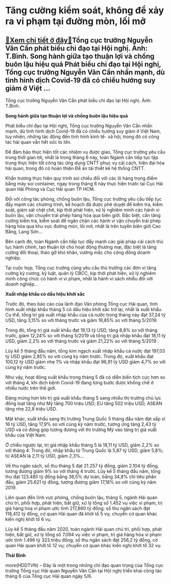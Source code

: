 Tăng cường kiểm soát, không để xảy ra vi phạm tại đường mòn, lối mở
===================================================================

[:gift:Xem chi tiết ở đây:gift:](https://hddtvn.com/tang-cuong-kiem-soat-khong-de-xay-ra-vi-pham-tai-duong-mon-loi-mo/)Tổng cục trưởng Nguyễn Văn Cẩn phát biểu chỉ đạo tại Hội nghị. Ảnh: T.Bình. Song hành giữa tạo thuận lợi và chống buôn lậu hiệu quả Phát biểu chỉ đạo tại Hội nghị, Tổng cục trưởng Nguyễn Văn Cẩn nhấn mạnh, dù tình hình dịch Covid-19 đã có chiều hướng suy giảm ở Việt …
----------------------------------------------------------------------------------------------------------------------------------------------------------------------------------------------------------------------------------------------------------------------------








Tổng cục trưởng Nguyễn Văn Cẩn phát biểu chỉ đạo tại Hội nghị. Ảnh: T.Bình.



**Song hành giữa tạo thuận lợi và chống buôn lậu hiệu quả**


Phát biểu chỉ đạo tại Hội nghị, Tổng cục trưởng Nguyễn Văn Cẩn nhấn mạnh, dù tình hình dịch Covid-19 đã có chiều hướng suy giảm ở Việt Nam, tuy nhiên, những tác động đến tình hình kinh tế- xã hội, trong đó có công tác hải quan vẫn hết sức to lớn.


Để đảm bảo thực hiện tốt các nhiệm vụ được giao, Tổng cục trưởng yêu cầu trong thời gian tới, nhất là trong tháng 6 này, toàn Ngành cần tiếp tục tập trung thực hiện tốt công tác ứng dụng CNTT phục vụ cải cách, hiện đại hóa hải quan, trong đó có hoàn thiện Đề án tái thiết kế hệ thống CNTT.


Khẩn trương thực hiện quy trình soi chiếu đối với các lô hàng trọng điểm bằng máy soi container, ngay trong tháng 6 này thực hiện trước tại Cục Hải quan Hải Phòng và Cục Hải quan TP HCM.


Đối với công tác phòng, chống buôn lậu, Tổng cục trưởng yêu cầu tiếp tục đẩy mạnh các chương trình, kế hoạch đã được phê duyệt để kiểm tra, kiểm soát, giám sát chặt chẽ, kịp thời phát hiện, xử lý nghiêm minh các hành vi buôn lậu, vận chuyển trái phép hàng hóa qua biên giới. Đặc biệt, cần tăng cường kiểm tra, kiểm soát để ngăn chặn các hành vi vận chuyển trái phép hàng hóa qua khu vực đường mòn, lối mở, nhất là trên tuyến biên giới Cao Bằng, Lạng Sơn…


Bên cạnh đó, toàn Ngành cần tiếp tục đẩy mạnh các giải pháp cải cách thủ tục hành chính, tạo thuận lợi cho hoạt động thương mại, đặc biệt là tăng cường đối thoại, tháo gỡ khó khăn, vướng mắc cho cộng đồng doanh nghiệp.


Tại cuộc họp, Tổng cục trưởng cũng yêu cầu thủ trưởng các đơn vị tăng cường kỷ cương, kỷ luật, quản lý CBCC, kịp thời phát hiện, xử lý nghiêm minh công chức có hành vi vi phạm, nhất là hành vi sách nhiễu đối với doanh nghiệp…


**Xuất nhập khẩu có dấu hiệu khởi sắc**


Trước đó, theo báo cáo của lãnh đạo Văn phòng Tổng cục Hải quan, tình hình xuất nhập khẩu tháng 5 có dấu hiệu khởi sắc trở lại, nhất là xuất khẩu. Cụ thể, tổng trị giá xuất nhập khẩu của cả nước trong tháng này đạt 37,24 tỷ USD, tăng 3,15% so với tháng trước và giảm 16,85% so với tháng 5/2019.


Trong đó, tổng trị giá xuất khẩu đạt 19,13 tỷ USD, tăng 8,8% so với tháng trước, giảm 12,24% so với tháng 5/2019 và tổng trị giá nhập khẩu đạt 18,11 tỷ USD, giảm 2,2% so với tháng trước và giảm 21,22% so với tháng 5/2019 .


Lũy kế 5 tháng đầu năm, tổng kim ngạch xuất nhập khẩu cả nước đạt 197,03 tỷ USD giảm 2,85% so với cùng kỳ năm trước. Trong đó, xuất khẩu đạt 100,12 tỷ USD giảm nhẹ 1% và nhập khẩu đạt 96,91 tỷ USD giảm 4,7% so với cùng kỳ năm trước.


Như vậy, hoạt động xuất khẩu trong tháng 5 đã có diễn biến tích cực hơn so với tháng 4, khi dịch bệnh Covid-19 đang từng bước được khống chế ở nhiều nước trên thế giới.


Đáng mừng hơn khi trị giá xuất khẩu tháng 5 sang nhiều thị trường chủ lực đồng loạt tăng như Mỹ tăng 700 triệu USD; EU tăng 502 triệu USD; ASEAN tăng nhẹ 22,8 triệu USD.


Mặt khác, xuất khẩu sang thị trường Trung Quốc 5 tháng đầu năm đạt xấp xỉ 16 tỷ USD, tăng 17,9% so với cùng kỳ năm trước, tương ứng tăng 2,43 tỷ USD và có đóng góp tương đương với thị trường Mỹ vào tăng trị giá xuất khẩu của Việt Nam.


Ở chiều ngược lại, trị giá nhập khẩu tháng 5 là 18,11 tỷ USD, giảm 2,2% so với tháng 4. Trong đó, nhập khẩu từ Trung Quốc là 5,87 tỷ USD, giảm 5,8%; từ ASEAN là 2,11 tỷ USD, giảm 2,3%…


Về thu ngân sách, số thu tháng 5 đạt 21.257 tỷ đồng, giảm 2.104 tỷ đồng, tương đương giảm 9% so với tháng 4 trước. Lũy kế 5 tháng đầu năm, tổng thu đạt 123.485 tỷ đồng bằng 36,5% dự toán, bằng 34,8% chỉ tiêu phấn đấu, giảm 25.621 tỷ đồng, tương đương giảm 17,18% so với cùng kỳ năm 2019.


Liên quan đến lĩnh vực phòng, chống buôn lậu, tháng 5, ngành Hải quan chủ trì, phối hợp, phát hiện, bắt giữ, xử lý tổng số 1.452 vụ việc vi phạm, trị giá hàng hóa vi phạm ước tính 217,860 tỷ đồng; số thu ngân sách đạt 118,412 tỷ đồng, cơ quan Hải quan đã khởi tố 5 vụ; chuyển cơ quan khác kiến nghị khởi tố 6 vụ.


Lũy kế 5 tháng đầu năm 2020, toàn ngành Hải quan chủ trì, phối hợp, phát hiện, bắt giữ, xử lý tổng số 7.094 vụ việc vi phạm, trị giá hàng hóa vi phạm ước tính 1.496 tỷ 323 triệu đồng; số thu ngân sách đạt 256,2 tỷ đồng, cơ quan Hải quan khởi tố 12 vụ; chuyển cơ quan khác kiến nghị khởi tố 32 vụ.




**Thái Bình**



more(HDDTVN) – Đây là một trong những chỉ đạo quan trọng của Tổng cục trưởng Tổng cục Hải quan Nguyễn Văn Cẩn tại Hội nghị triển khai công tác tháng 6 của Tổng cục Hải quan ngày 5/6.

